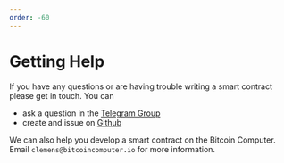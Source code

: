 ```yaml
---
order: -60
---
```


# Getting Help

If you have any questions or are having trouble writing a smart contract please get in touch. You can

 * ask a question in the [Telegram Group](https://t.me/joinchat/FMrjOUWRuUkNuIt7zJL8tg)
 * create and issue on [Github](https://github.com/bitcoin-computer/bitcoin-computer-lib/issues)

We can also help you develop a smart contract on the Bitcoin Computer. Email ``clemens@bitcoincomputer.io`` for more information.
